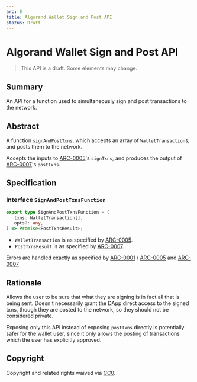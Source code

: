 ```yaml
---
arc: 8
title: Algorand Wallet Sign and Post API
status: Draft
---
```


# Algorand Wallet Sign and Post API

> This API is a draft.
> Some elements may change.

## Summary

An API for a function used to simultaneously sign and post transactions to the network.

## Abstract

A function `signAndPostTxns`, which accepts an array of `WalletTransaction`s, and posts them to the network.

Accepts the inputs to [ARC-0005](arc-0005.md)'s `signTxns`, and produces the output of [ARC-0007](arc-0007.md)'s `postTxns`.

## Specification

### Interface `SignAndPostTxnsFunction`

```ts
export type SignAndPostTxnsFunction = (
   txns: WalletTransaction[],
   opts?: any,
) => Promise<PostTxnsResult>;
```

* `WalletTransaction` is as specified by [ARC-0005](arc-0005.md).
* `PostTxnsResult` is as specified by [ARC-0007](arc-0007.md).

Errors are handled exactly as specified by [ARC-0001](arc-0001.md) / [ARC-0005](arc-0005.md) and [ARC-0007](arc-0007.md)

## Rationale

Allows the user to be sure that what they are signing is in fact all that is being sent. Doesn't necessarily grant the DApp direct access to the signed txns, though they are posted to the network, so they should not be considered private.

Exposing only this API instead of exposing `postTxns` directly is potentially safer for the wallet user, since it only allows the posting of transactions which the user has explicitly approved.

## Copyright

Copyright and related rights waived via [CC0](https://creativecommons.org/publicdomain/zero/1.0/).
